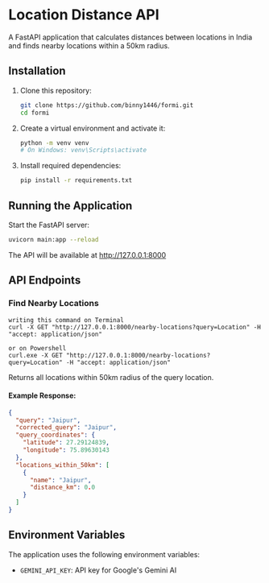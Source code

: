 # Location Distance API

A FastAPI application that calculates distances between locations in India and finds nearby locations within a 50km radius.

## Installation

1. Clone this repository:
   ```bash
   git clone https://github.com/binny1446/formi.git
   cd formi
   ```

2. Create a virtual environment and activate it:
   ```bash
   python -m venv venv
   # On Windows: venv\Scripts\activate
   ```

3. Install required dependencies:
   ```bash
   pip install -r requirements.txt
   ```

## Running the Application

Start the FastAPI server:

```bash
uvicorn main:app --reload
```

The API will be available at http://127.0.0.1:8000

## API Endpoints

### Find Nearby Locations

```
writing this command on Terminal
curl -X GET "http://127.0.0.1:8000/nearby-locations?query=Location" -H "accept: application/json"

or on Powershell
curl.exe -X GET "http://127.0.0.1:8000/nearby-locations?query=Location" -H "accept: application/json"
```

Returns all locations within 50km radius of the query location.

#### Example Response:
```json
{
  "query": "Jaipur",
  "corrected_query": "Jaipur",
  "query_coordinates": {
    "latitude": 27.29124839,
    "longitude": 75.89630143
  },
  "locations_within_50km": [
    {
      "name": "Jaipur",
      "distance_km": 0.0
    }
  ]
}
```

## Environment Variables

The application uses the following environment variables:

- `GEMINI_API_KEY`: API key for Google's Gemini AI

